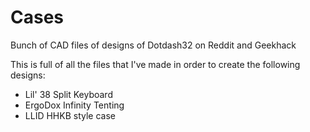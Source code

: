 # Cases
Bunch of CAD files of designs of Dotdash32 on Reddit and Geekhack

This is full of all the files that I've made in order to create the following designs:

* Lil' 38 Split Keyboard
* ErgoDox Infinity Tenting
* LLID HHKB style case

